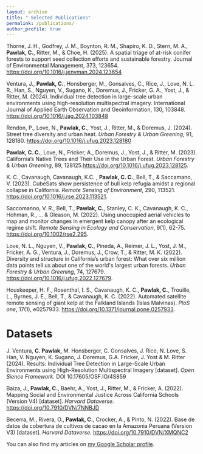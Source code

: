 ```yaml
---
layout: archive
title: " Selected Publications"
permalink: /publications/
author_profile: true
---
```

Thorne, J. H., Godfrey, J. M., Boynton, R. M., Shapiro, K. D., Stern, M. A., **Pawlak, C.**, Ritter, M., & Choe, H. (2025). A spatial triage of at-risk conifer forests to support seed collection efforts and sustainable forestry. Journal of Environmental Management, 373, 123654. https://doi.org/10.1016/j.jenvman.2024.123654 

Ventura, J., **Pawlak, C.**, Honsberger, M., Gonsalves, C., Rice, J., Love, N. L. R., Han, S., Nguyen, V., Sugano, K., Doremus, J., Fricker, G. A., Yost, J., & Ritter, M. (2024). Individual tree detection in large-scale urban environments using high-resolution multispectral imagery. International Journal of Applied Earth Observation and Geoinformation, 130, 103848. https://doi.org/10.1016/j.jag.2024.103848

Rendon, P., Love, N., **Pawlak, C.**, Yost, J., Ritter, M., & Doremus, J. (2024). Street tree diversity and urban heat. *Urban Forestry & Urban Greening*, 91, 128180. https://doi.org/10.1016/j.ufug.2023.128180

**Pawlak, C. C.**, Love, N., Fricker, A., Doremus, J., Yost, J., & Ritter, M. (2023). California’s Native Trees and Their Use in the Urban Forest. *Urban Forestry & Urban Greening*, 89,
128125.https://doi.org/10.1016/j.ufug.2023.128125.

K. C., Cavanaugh, Cavanaugh, K.C. , **Pawlak, C. C.**, Bell, T., & Saccamano, V. (2023). 
CubeSats show persistence of bull kelp refugia amidst a regional collapse in California. *Remote Sensing of Environment*, 290, 113521. https://doi.org/10.1016/j.rse.2023.113521.
 
Saccomanno, V. R., Bell, T., **Pawlak, C.**, Stanley, C. K., Cavanaugh, K. C., Hohman, R., ... & 
Gleason, M. (2022). Using unoccupied aerial vehicles to map and monitor changes in emergent kelp canopy after an ecological regime shift. *Remote Sensing in Ecology and Conservation*, 9(1), 62-75.  https://doi.org/10.1002/rse2.295.

Love, N. L., Nguyen, V., **Pawlak, C.**, Pineda, A., Reimer, J. L., Yost, J. M., Fricker, A. G., 		Ventura, J., Doremus, J., Crow, T., & Ritter, M. K. (2022). Diversity and structure in 		California’s urban forest: What over six million data points tell us about one of the world's largest urban forests. *Urban Forestry & Urban Greening*, 74, 127679. https://doi.org/10.1016/j.ufug.2022.127679.

Houskeeper, H. F., Rosenthal, I. S., Cavanaugh, K. C., **Pawlak, C.**, Trouille, L., Byrnes, J. E., 	Bell, T., & Cavanaugh, K. C. (2022). Automated satellite remote sensing of giant kelp at the Falkland Islands (Islas Malvinas). *PloS one*, 17(1), e0257933. https://doi.org/10.1371/journal.pone.0257933.



# Datasets
J. Ventura, **C. Pawlak,** M. Honsberger, C. Gonsalves, J. Rice, N. Love, S. Han, V. Nguyen, K. Sugano, J. Doremus, G.A. Fricker, J. Yost & M. Ritter (2024). Results: Individual Tree Detection in Large-Scale Urban Environments using High-Resolution Multispectral Imagery [dataset]. *Open Sience Framework.* DOI 10.17605/OSF.IO/4S859


Baiza, J., **Pawlak, C.**, Baehr, A., Yost, J., Ritter, M., & Fricker, A. (2022). Mapping Social and Environmental Justice Across California Schools (Version V4) [dataset]. *Harvard Dataverse.* https://doi.org/10.7910/DVN/7NNBJD

Becerra, M., Rivera, O., **Pawlak, C.**, Crocker, A., & Pinto, N. (2022). Base de datos de cobertura de cultivos de cacao en la Amazonia Peruana (Version V3) [dataset]. *Harvard Dataverse.* https://doi.org/10.7910/DVN/XMQNC2



You can also find my articles on [my Google Scholar profile](https://scholar.google.com/citations?user=nJVGrWIAAAAJ&hl=en). 

